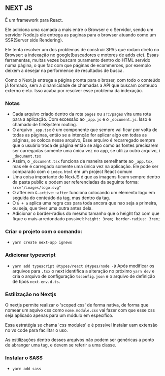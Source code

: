 ## NEXT JS

É um framework para React.

Ele adiciona uma camada a mais entre o Browser e o Servidor, sendo um servidor Node.js ele entrega as paginas para o browser atuando como um SSR(Server side Rendering).

Ele tenta resolver um dos problemas de construir SPAs que rodam direto no Browser: a indexação no google(buscadores e motores de adds etc). Essas ferramentas, muitas vezes buscam puramento dentro do HTML servido numa página, o que faz com que páginas de ecommerces, por exemplo deixem a desejar na performence de resultados de busca.

Como o Next.js entrega a página pronta para o broser, com todo o conteúdo já formado, sem a dinamicidade de chamadas a API que buscam conteudo externo e etc. Isso acaba por resolver esse problema da indexação.

### Notas

- Cada arquivo criado dentro da rota `pages` ou `src/pages` vira uma rota para a aplicação. Com excessão ao `_app.js` e o `_document.js`. Isso é chamado de fileSystem routing.
- O arquivo `_app.tsx` é um componente que sempre vai ficar por volta de todas as páginas, então se a intenção for aplicar algo em todas as páginas, se coloca nesse arquivo, Esse arquivo é recarregado sempre que o usuário troca de página então se algo como as fontes precisarem ser carregadas somente uma única vez no app, se utiliza outro arquivo, i `_document.tsx`
- Assim, o `_document.tsx` funciona de maneira semelhante ao `_app.tsx`, mas ele é carregado somente uma única vez na aplicação. Ele pode ser comparado com o `index.html` em um project React comum
- Uma coisa importante do NextJS é que as imagens ficam sempre dentro da pasta public e podem ser referenciadas da seguinte forma: `src="/images/logo.svg"`
- O after em `&.active::after` funciona colocando um elemento logo em seguida do conteúdo da tag, mas dentro da tag.
- O `& + a` aplica uma regra css para toda ancora que nao seja a primeira, ou seja, que tiver uma outra antes dela.
- Adicionar o border-radius do mesmo tamanho que o height faz com que fique o mais arredondado possivel: `height: 3rem; border-radius: 3rem;`

### Criar o projeto com o comando:

- `yarn create next-app ignews`

### Adicionar typescript

- `yarn add typescript @types/react @types/node -D`
Após modificar os arquivos para `.tsx` o next identifica a alteração no próximo `yarn dev` e cria o arquivo de configuração `tsconfig.json` e o arquivo de definição de tipos `next-env.d.ts`.

### Estilização no Nextjs

O nextjs permite realizar o 'scoped css' de forma nativa, de forma que nomear um aquivo css como `nome.module.css` vai fazer com que esse css seja aplicado apenas para um módulo em específico.

Essa estratégia se chama 'css modules' e é possivel instalar uam extensão no vs code para facilitar o uso.

As estilizações dentro desses arquivos não podem ser genéricas a ponto de abranger uma tag, e devem se referir a uma classe.

### Instalar o SASS
- `yarn add sass`